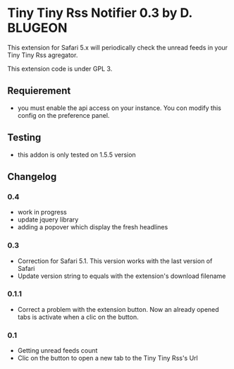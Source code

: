 Tiny Tiny Rss Notifier 0.3 by D. BLUGEON
==================================

This extension for Safari 5.x will periodically check the unread feeds in your Tiny Tiny Rss agregator.

This extension code is under GPL 3.

Requierement
---------
* you must enable the api access on your instance. You con modify this config on the preference panel.


Testing
--------
* this addon is only tested on 1.5.5 version


Changelog
---------
### 0.4

* work in progress
* update jquery library
* adding a popover which display the fresh headlines

### 0.3

* Correction for Safari 5.1. This version works with the last version of Safari
* Update version string to equals with the extension's download filename

### 0.1.1

* Correct a problem with the extension button. Now an already opened tabs is activate when a clic on the button.

### 0.1

* Getting unread feeds count
* Clic on the button to open a new tab to the Tiny Tiny Rss's Url
